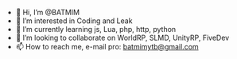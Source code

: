 - 👋 Hi, I’m @BATMIM
- 👀 I’m interested in Coding and Leak
- 🌱 I’m currently learning js, Lua, php, http, python
- 💞️ I’m looking to collaborate on WorldRP, SLMD, UnityRP, FiveDev
- 📫 How to reach me, e-mail pro: batmimytb@gmail.com

<!---
BATMIM/BATMIM is a ✨ special ✨ repository because its `README.md` (this file) appears on your GitHub profile.
You can click the Preview link to take a look at your changes.
--->
